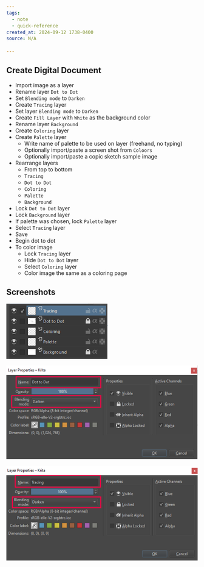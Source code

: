 ```yaml
---
tags:
  - note
  - quick-reference
created_at: 2024-09-12 1738-0400
source: N/A

---
```


## Create Digital Document

- Import image as a layer
- Rename layer `Dot to Dot`
- Set `Blending mode` to `Darken`
- Create `Tracing` layer
- Set layer `Blending mode` to `Darken`
- Create `Fill Layer` with `White` as the background color
- Rename layer `Background`
- Create `Coloring` layer 
- Create `Palette` layer
	- Write name of palette to be used on layer (freehand, no typing)
	- Optionally import/paste a screen shot from `Coloors`
	- Optionally import/paste a copic sketch sample image
- Rearrange layers
	- From top to bottom
    - `Tracing`
	- `Dot to Dot`
	- `Coloring`
	- `Palette`
	- `Background`
- Lock `Dot to Dot` layer
- Lock `Background` layer
- If palette was chosen, lock `Palette` layer
- Select `Tracing` layer
- Save
- Begin dot to dot
- To color image
	- Lock `Tracing` layer
	- Hide `Dot to Dot` layer
	- Select `Coloring` layer
	- Color image the same as a coloring page

## Screenshots

![](attachments/Dot%20to%20Dot%20Quick%20Reference/2024-09-13_16-58.png)

![](attachments/Dot%20to%20Dot%20Quick%20Reference/2024-09-13_17-00.png)

![](attachments/Dot%20to%20Dot%20Quick%20Reference/2024-09-13_17-00_1.png)